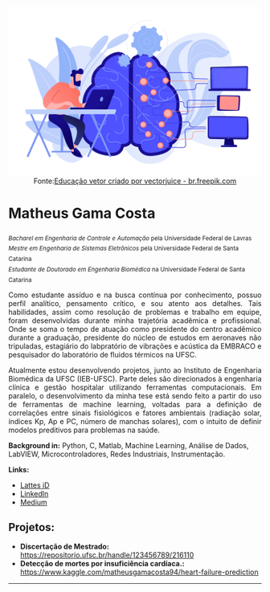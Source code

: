 <p align="center">
  <img src="Images/20945347.jpg" >
  Fonte:<a href="https://br.freepik.com/vetores/educacao">Educação vetor criado por vectorjuice - br.freepik.com</a>
</p>

# Matheus Gama Costa
<sub>*Bacharel em Engenharia de Controle e Automação* pela Universidade Federal de Lavras</sub>  
<sub>*Mestre em Engenharia de Sistemas Eletrônicos* pela Universidade Federal de Santa Catarina</sub>  
<sub>*Estudante de Doutorado em Engenharia Biomédica* na Universidade Federal de Santa Catarina</sub>

<p align="justify">
  Como estudante assíduo e na busca contínua por conhecimento, possuo perfil analítico, pensamento crítico, e sou atento aos detalhes. Tais habilidades, assim como resolução de problemas e trabalho em equipe, foram desenvolvidas durante minha trajetória acadêmica e profissional. Onde se soma o tempo de atuação como presidente do centro acadêmico durante a graduação, presidente do núcleo de estudos em aeronaves não tripuladas, estagiário do labpratório de vibrações e acústica da EMBRACO e pesquisador do laboratório de fluidos térmicos na UFSC.
</p>

<p align="justify">
  Atualmente estou desenvolvendo projetos, junto ao Instituto de Engenharia Biomédica da UFSC (IEB-UFSC). Parte deles são direcionados à engenharia clínica e gestão hospitalar utilizando ferramentas computacionais. Em paralelo, o desenvolvimento da minha tese está sendo feito a partir do uso de ferramentas de machine learning, voltadas para a definição de correlações entre sinais fisiológicos e fatores ambientais (radiação solar, índices Kp, Ap e PC, número de manchas solares), com o intuito de definir modelos preditivos para problemas na saúde.
</p>

**Background in:** Python, C, Matlab, Machine Learning, Análise de Dados, LabVIEW, Microcontroladores, Redes Industriais, Instrumentação.

**Links:**
* [Lattes iD](http://lattes.cnpq.br/1515303396312578)
* [LinkedIn](https://www.linkedin.com/in/matheus-gama-costa-903456a6)
* [Medium](https://www.medium.com)


## Projetos:

* **Discertação de Mestrado:** https://repositorio.ufsc.br/handle/123456789/216110
* **Detecção de mortes por insuficiência cardíaca.:** https://www.kaggle.com/matheusgamacosta94/heart-failure-prediction


---
